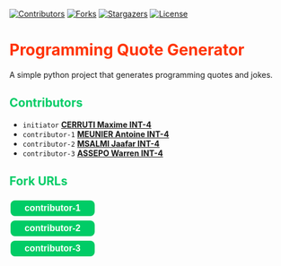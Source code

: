 <!--

<h1><span class = "title">
Programming Quote Generator
</span></h1>

<h2><span class="subtitle">

</span></h2>
-->
<!DOCTYLE html>
<html>
<body>

[![Contributors][contributors-shield]][contributors-url]
[![Forks][forks-shield]][forks-url]
[![Stargazers][stars-shield]][stars-url]
[![License][license-shield]][license-url]

<h1><span style="color: #FF3300;font-weight:700;">
Programming Quote Generator
</span></h1>

A simple python project that generates programming quotes and jokes.

<h2><span style="color: #00CC66;font-weight:700;">Contributors</span></h2>

<ul>
<li><code>initiator</code> 
<a href="https://github.com/Wedokia"><strong>CERRUTI Maxime INT-4</strong></a></li>  

<li><code>contributor-1</code> 
<a href="https://github.com/Meunier6969"><strong>MEUNIER Antoine INT-4</strong></a></li>

<li><code>contributor-2</code> 
<a href="https://github.com/Communick"><strong>MSALMI Jaafar INT-4</strong></a></li>

<li><code>contributor-3</code> 
<a href="https://github.com/Warren-Kun18"><strong>ASSEPO Warren INT-4</strong></a></li>
</ul>


<h2><span style="color: #00CC66;font-weight:700;">Fork URLs</span></h2>

[<button style= "background-color: #00CC66;border: none;color: white;padding: 5px 25px;text-align: center;font-size: 16px;margin: 4px 2px;cursor: pointer;border-radius: 8px;font-weight:700;">
<strong>contributor-1</strong>
</button>](https://github.com/Wedokia/quotes-CERRUTI-INT4)  
[<button style= "background-color: #00CC66;border: none;color: white;padding: 5px 25px;text-align: center;font-size: 16px;margin: 4px 2px;cursor: pointer;border-radius: 8px;font-weight:700;">
<strong>contributor-2</strong>
</button>](https://github.com/Wedokia/quotes-CERRUTI-INT4)  
[<button style= "background-color: #00CC66;border: none;color: white;padding: 5px 25px;text-align: center;font-size: 16px;margin: 4px 2px;cursor: pointer;border-radius: 8px;font-weight:700;">
<strong>contributor-3</strong>
</button>](https://github.com/Wedokia/quotes-CERRUTI-INT4)  

</body>
</html>


[contributors-shield]: https://img.shields.io/github/contributors/Wedokia/quotes-CERRUTI-INT4.svg?style=for-the-badge
[contributors-url]: https://github.com/Wedokia/quotes-CERRUTI-INT4/contributors
[forks-shield]: https://img.shields.io/github/forks/Wedokia/quotes-CERRUTI-INT4.svg?style=for-the-badge
[forks-url]: https://github.com/Wedokia/quotes-CERRUTI-INT4/network/members
[stars-shield]: https://img.shields.io/github/stars/Wedokia/quotes-CERRUTI-INT4.svg?style=for-the-badge
[stars-url]: https://github.com/Wedokia/quotes-CERRUTI-INT4/stargazers
[license-shield]: https://img.shields.io/github/license/Wedokia/quotes-CERRUTI-INT4.svg?style=for-the-badge
[license-url]: https://github.com/Wedokia/quotes-CERRUTI-INT4/blob/main/LICENSE
